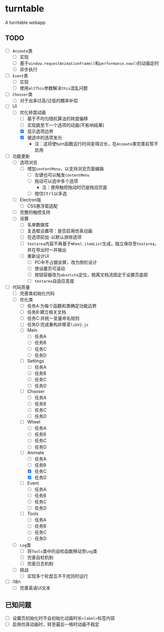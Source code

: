 # turntable

 A turntable webapp

## TODO

- [ ] `Animate`类
  - [ ] 实现
  - [ ] 基于`window.requestAnimationFrame()`和`performance.now()`的动画定时
  - [ ] 异步执行
- [ ] `Event`类
  - [ ] 实现
  - [ ] 使用`altThis`参数解决`this`混乱问题
- [ ] `Chooser`类
  - [ ] 对于出率过高/过低的概率补偿
- [ ] UI
  - [ ] 优化转盘动画
    - [ ] 基于不均匀随机算法的转盘偏移
    - [ ] 实现跳至下一个选项的动画(不影响结果)
    - [x] 显示选项边界
    - [x] 被选中的选项发光
      - 注：这将使turn函数运行时间变得过长，在`Animate`类完善前暂不启用
- [ ] 功能更新
  - [ ] 选项浏览
    - [ ] 增加`contentMenu`，以支持浏览页面编辑
      - [ ] 左键也可以触发`contentMenu`
      - [ ] 拖动可以选中多个选项
        - 注：使用触控拖动时仍是拖动页面
      - [ ] 按住<kbd>Ctrl</kbd>以多选
  - [ ] Electron版
    - [ ] CSS悬浮窗适配
  - [ ] 完整的触控支持
  - [ ] 设置
    - [ ] 名单数据库
    - [ ] 复选框设置项：是否启用仿真动画
    - [ ] 在选项前加`-`以默认排除选项
    - [ ] `textarea`内容不再基于`Wheel.itemList`生成，独立保存至`textarea`，并在导出时一并输出
    - [ ] 重新设计UI
      - [ ] PC中不占据全屏，改为侧栏设计
      - [ ] 使设置页可滚动
      - [ ] 按钮容器改为`absolute`定位，脱离文档流固定于设置页底部
      - [ ] `textarea`自适应高度
- [ ] 代码质量
  - [ ] 完善类初始化代码
  - [ ] 优化类
    - [ ] 任务A:为每个函数和类确定功能边界
    - [ ] 任务B:建立相关文档
    - [ ] 任务C:并统一变量命名规则
    - [ ] 任务D:完成重构并移至`libV2.js`
    - [ ] Main
      - [ ] 任务A
      - [ ] 任务B
      - [ ] 任务C
      - [ ] 任务D
    - [ ] Settings
      - [ ] 任务A
      - [ ] 任务B
      - [ ] 任务C
      - [ ] 任务D
    - [ ] Chooser
      - [ ] 任务A
      - [ ] 任务B
      - [ ] 任务C
      - [ ] 任务D
    - [ ] Wheel
      - [ ] 任务A
      - [ ] 任务B
      - [ ] 任务C
      - [ ] 任务D
    - [ ] Animate
      - [ ] 任务A
      - [ ] 任务B
      - [x] 任务C
      - [x] 任务D
    - [ ] Event
      - [ ] 任务A
      - [ ] 任务B
      - [ ] 任务C
      - [ ] 任务D
    - [ ] Tools
      - [ ] 任务A
      - [ ] 任务B
      - [ ] 任务C
      - [ ] 任务D
  - [ ] `Log`类
    - [ ] 将`Tools`类中的自检函数移动至`Log`类
    - [ ] 完善自检机制
    - [ ] 完善日志机制
  - [ ] 挑战
    - [ ] 实现多个轮盘互不干扰同时运行
- [ ] i18n
  - [ ] 完善英语UI文本

## 已知问题

- [ ] 设置页初始化时不会初始化动画时长`<label>`标签内容
- [ ] 启用仿真动画时，转至最后一格时动画不稳定
